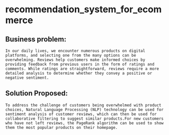# recommendation_system_for_ecommerce

## Business problem:

    In our daily lives, we encounter numerous products on digital platforms, and selecting one from the many options can be overwhelming. Reviews help customers make informed choices by providing feedback from previous users in the form of ratings and comments. While ratings are straightforward, reviews require a more detailed analysis to determine whether they convey a positive or negative sentiment.

## Solution Proposed:

    To address the challenge of customers being overwhelmed with product choices, Natural Language Processing (NLP) technology can be used for sentiment analysis of customer reviews, which can then be used for collaborative filtering to suggest similar products.For new customers who have not left reviews, the PageRank algorithm can be used to show them the most popular products on their homepage.
